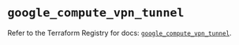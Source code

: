 # `google_compute_vpn_tunnel`

Refer to the Terraform Registry for docs: [`google_compute_vpn_tunnel`](https://registry.terraform.io/providers/hashicorp/google/5.34.0/docs/resources/compute_vpn_tunnel).
